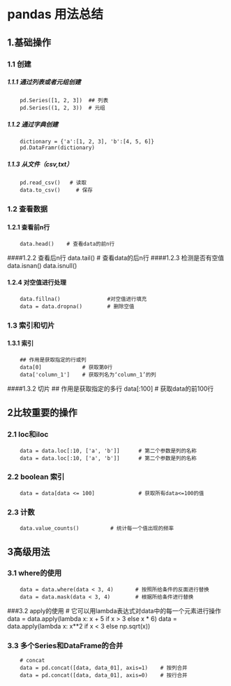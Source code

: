 # pandas 用法总结
## 1.基础操作
### 1.1 创建
##### 1.1.1 通过列表或者元组创建
        pd.Series([1, 2, 3])  ## 列表
        pd.Series((1, 2, 3))  # 元组
##### 1.1.2 通过字典创建
        dictionary = {'a':[1, 2, 3], 'b':[4, 5, 6]}
        pd.DataFramr(dictionary)
##### 1.1.3 从文件（csv,txt）
        pd.read_csv()   # 读取
        data.to_csv()     # 保存
### 1.2 查看数据
#### 1.2.1 查看前n行
        data.head()    # 查看data的前n行
####1.2.2 查看后n行
        data.tail()    # 查看data的后n行
####1.2.3 检测是否有空值
        data.isnan()
        data.isnull()
#### 1.2.4  对空值进行处理
        data.fillna()               #对空值进行填充
        data = data.dropna()        # 删除空值
### 1.3 索引和切片
#### 1.3.1 索引
        ## 作用是获取指定的行或列
        data[0]             # 获取第0行
        data['column_1']    # 获取列名为‘column_1’的列
####1.3.2 切片
        ## 作用是获取指定的多行
        data[:100]          # 获取data的前100行
## 2比较重要的操作

### 2.1 loc和iloc
        data = data.loc[:10, ['a', 'b']]      # 第二个参数是列的名称
        data = data.loc[:10, ['a', 'b']]      # 第二个参数是列的名称
### 2.2 boolean 索引
        data = data[data <= 100]              # 获取所有data<=100的值
### 2.3 计数
        data.value_counts()          # 统计每一个值出现的频率

## 3高级用法
### 3.1 where的使用
        data = data.where(data < 3, 4)       # 按照所给条件的反面进行替换
        data = data.mask(data < 3, 4)        # 根据所给条件进行替换
###3.2 apply的使用
        # 它可以用lambda表达式对data中的每一个元素进行操作
        data = data.apply(lambda x: x + 5 if x > 3 else x * 6)
        data = data.apply(lambda x: x**2 if x < 3 else np.sqrt(x))
### 3.3 多个Series和DataFrame的合并
        # concat
        data = pd.concat([data, data_01], axis=1)    # 按列合并
        data = pd.concat([data, data_01], axis=0)    # 按行合并
